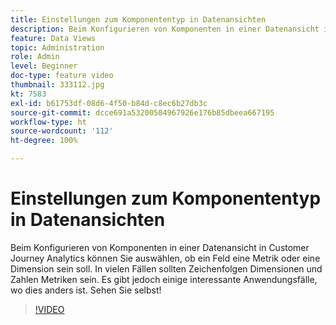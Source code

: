 ```yaml
---
title: Einstellungen zum Komponententyp in Datenansichten
description: Beim Konfigurieren von Komponenten in einer Datenansicht in Customer Journey Analytics können Sie auswählen, ob ein Feld eine Metrik oder eine Dimension sein soll. In vielen Fällen sollten Zeichenfolgen Dimensionen und Zahlen Metriken sein. Es gibt jedoch einige interessante Anwendungsfälle, wo dies anders ist. Sehen Sie selbst!
feature: Data Views
topic: Administration
role: Admin
level: Beginner
doc-type: feature video
thumbnail: 333112.jpg
kt: 7583
exl-id: b61753df-08d6-4f50-b84d-c8ec6b27db3c
source-git-commit: dcce691a53200504967926e176b85dbeea667195
workflow-type: ht
source-wordcount: '112'
ht-degree: 100%

---
```


# Einstellungen zum Komponententyp in Datenansichten

Beim Konfigurieren von Komponenten in einer Datenansicht in Customer Journey Analytics können Sie auswählen, ob ein Feld eine Metrik oder eine Dimension sein soll. In vielen Fällen sollten Zeichenfolgen Dimensionen und Zahlen Metriken sein. Es gibt jedoch einige interessante Anwendungsfälle, wo dies anders ist. Sehen Sie selbst!

>[!VIDEO](https://video.tv.adobe.com/v/333112/?quality=12&learn=on)
